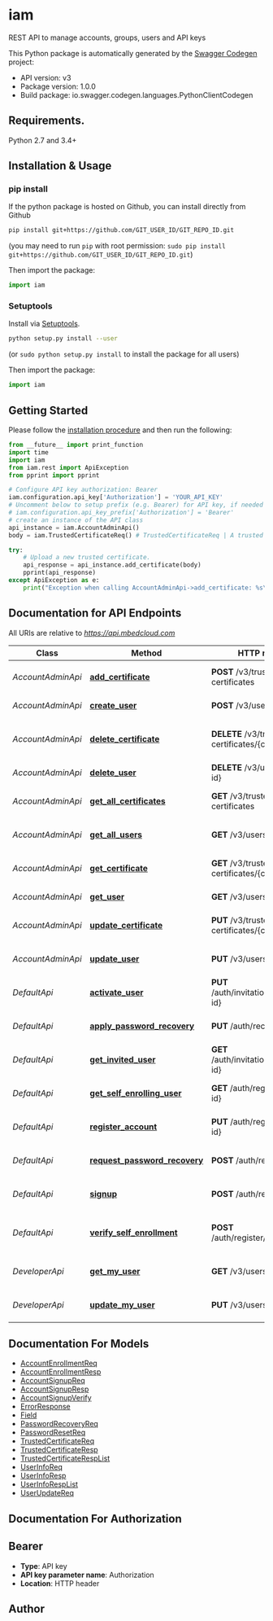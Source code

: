 # iam
REST API to manage accounts, groups, users and API keys

This Python package is automatically generated by the [Swagger Codegen](https://github.com/swagger-api/swagger-codegen) project:

- API version: v3
- Package version: 1.0.0
- Build package: io.swagger.codegen.languages.PythonClientCodegen

## Requirements.

Python 2.7 and 3.4+

## Installation & Usage
### pip install

If the python package is hosted on Github, you can install directly from Github

```sh
pip install git+https://github.com/GIT_USER_ID/GIT_REPO_ID.git
```
(you may need to run `pip` with root permission: `sudo pip install git+https://github.com/GIT_USER_ID/GIT_REPO_ID.git`)

Then import the package:
```python
import iam 
```

### Setuptools

Install via [Setuptools](http://pypi.python.org/pypi/setuptools).

```sh
python setup.py install --user
```
(or `sudo python setup.py install` to install the package for all users)

Then import the package:
```python
import iam
```

## Getting Started

Please follow the [installation procedure](#installation--usage) and then run the following:

```python
from __future__ import print_function
import time
import iam
from iam.rest import ApiException
from pprint import pprint

# Configure API key authorization: Bearer
iam.configuration.api_key['Authorization'] = 'YOUR_API_KEY'
# Uncomment below to setup prefix (e.g. Bearer) for API key, if needed
# iam.configuration.api_key_prefix['Authorization'] = 'Bearer'
# create an instance of the API class
api_instance = iam.AccountAdminApi()
body = iam.TrustedCertificateReq() # TrustedCertificateReq | A trusted certificate object with attributes.

try:
    # Upload a new trusted certificate.
    api_response = api_instance.add_certificate(body)
    pprint(api_response)
except ApiException as e:
    print("Exception when calling AccountAdminApi->add_certificate: %s\n" % e)

```

## Documentation for API Endpoints

All URIs are relative to *https://api.mbedcloud.com*

Class | Method | HTTP request | Description
------------ | ------------- | ------------- | -------------
*AccountAdminApi* | [**add_certificate**](docs/AccountAdminApi.md#add_certificate) | **POST** /v3/trusted-certificates | Upload a new trusted certificate.
*AccountAdminApi* | [**create_user**](docs/AccountAdminApi.md#create_user) | **POST** /v3/users | Create a new user.
*AccountAdminApi* | [**delete_certificate**](docs/AccountAdminApi.md#delete_certificate) | **DELETE** /v3/trusted-certificates/{cert-id} | Delete a trusted certificate by ID.
*AccountAdminApi* | [**delete_user**](docs/AccountAdminApi.md#delete_user) | **DELETE** /v3/users/{user-id} | Delete a user.
*AccountAdminApi* | [**get_all_certificates**](docs/AccountAdminApi.md#get_all_certificates) | **GET** /v3/trusted-certificates | Get all trusted certificates.
*AccountAdminApi* | [**get_all_users**](docs/AccountAdminApi.md#get_all_users) | **GET** /v3/users | Get the details of all users.
*AccountAdminApi* | [**get_certificate**](docs/AccountAdminApi.md#get_certificate) | **GET** /v3/trusted-certificates/{cert-id} | Get trusted certificate by ID.
*AccountAdminApi* | [**get_user**](docs/AccountAdminApi.md#get_user) | **GET** /v3/users/{user-id} | Details of a user.
*AccountAdminApi* | [**update_certificate**](docs/AccountAdminApi.md#update_certificate) | **PUT** /v3/trusted-certificates/{cert-id} | Update trusted certificate.
*AccountAdminApi* | [**update_user**](docs/AccountAdminApi.md#update_user) | **PUT** /v3/users/{user-id} | Update user details.
*DefaultApi* | [**activate_user**](docs/DefaultApi.md#activate_user) | **PUT** /auth/invitations/{invitation-id} | Accept invitation.
*DefaultApi* | [**apply_password_recovery**](docs/DefaultApi.md#apply_password_recovery) | **PUT** /auth/recover | Apply password recovery.
*DefaultApi* | [**get_invited_user**](docs/DefaultApi.md#get_invited_user) | **GET** /auth/invitations/{invitation-id} | Get invited user.
*DefaultApi* | [**get_self_enrolling_user**](docs/DefaultApi.md#get_self_enrolling_user) | **GET** /auth/register/{signup-id} | Get registering user.
*DefaultApi* | [**register_account**](docs/DefaultApi.md#register_account) | **PUT** /auth/register/{signup-id} | Register a new account.
*DefaultApi* | [**request_password_recovery**](docs/DefaultApi.md#request_password_recovery) | **POST** /auth/recover | Request password recovery.
*DefaultApi* | [**signup**](docs/DefaultApi.md#signup) | **POST** /auth/register | Sign up for a new account.
*DefaultApi* | [**verify_self_enrollment**](docs/DefaultApi.md#verify_self_enrollment) | **POST** /auth/register/{signup-id} | Verify self-enrollment code and aliases.
*DeveloperApi* | [**get_my_user**](docs/DeveloperApi.md#get_my_user) | **GET** /v3/users/me | Details of the current user.
*DeveloperApi* | [**update_my_user**](docs/DeveloperApi.md#update_my_user) | **PUT** /v3/users/me | Update user details.


## Documentation For Models

 - [AccountEnrollmentReq](docs/AccountEnrollmentReq.md)
 - [AccountEnrollmentResp](docs/AccountEnrollmentResp.md)
 - [AccountSignupReq](docs/AccountSignupReq.md)
 - [AccountSignupResp](docs/AccountSignupResp.md)
 - [AccountSignupVerify](docs/AccountSignupVerify.md)
 - [ErrorResponse](docs/ErrorResponse.md)
 - [Field](docs/Field.md)
 - [PasswordRecoveryReq](docs/PasswordRecoveryReq.md)
 - [PasswordResetReq](docs/PasswordResetReq.md)
 - [TrustedCertificateReq](docs/TrustedCertificateReq.md)
 - [TrustedCertificateResp](docs/TrustedCertificateResp.md)
 - [TrustedCertificateRespList](docs/TrustedCertificateRespList.md)
 - [UserInfoReq](docs/UserInfoReq.md)
 - [UserInfoResp](docs/UserInfoResp.md)
 - [UserInfoRespList](docs/UserInfoRespList.md)
 - [UserUpdateReq](docs/UserUpdateReq.md)


## Documentation For Authorization


## Bearer

- **Type**: API key
- **API key parameter name**: Authorization
- **Location**: HTTP header


## Author



